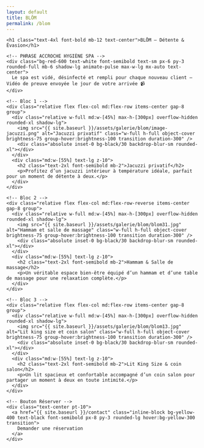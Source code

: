 ```yaml
---
layout: default
title: BLŌM
permalink: /blom
---
```


<section class="bg-black text-yellow-400 py-12 px-6 w-full">
  <div class="max-w-6xl mx-auto space-y-20">

    <h1 class="text-4xl font-bold mb-12 text-center">BLŌM – Détente & Évasion</h1>

    <!-- PHRASE ACCROCHE HYGIÈNE SPA -->
    <div class="bg-red-600 text-white font-semibold text-sm px-6 py-3 rounded-full mb-6 shadow-lg animate-pulse max-w-lg mx-auto text-center">
      Le spa est vidé, désinfecté et rempli pour chaque nouveau client – Vidéo de preuve envoyée le jour de votre arrivée 📹
    </div>

    <!-- Bloc 1 -->
    <div class="relative flex flex-col md:flex-row items-center gap-8 group">
      <div class="relative w-full md:w-[45%] max-h-[300px] overflow-hidden rounded-xl shadow-lg">
        <img src="{{ site.baseurl }}/assets/galerie/blom/image-jacuzzi.png" alt="Jacuzzi privatif" class="w-full h-full object-cover brightness-75 group-hover:brightness-100 transition duration-300" />
        <div class="absolute inset-0 bg-black/30 backdrop-blur-sm rounded-xl"></div>
      </div>
      <div class="md:w-[55%] text-lg z-10">
        <h2 class="text-2xl font-semibold mb-2">Jacuzzi privatif</h2>
        <p>Profitez d’un jacuzzi intérieur à température idéale, parfait pour un moment de détente à deux.</p>
      </div>
    </div>

    <!-- Bloc 2 -->
    <div class="relative flex flex-col md:flex-row-reverse items-center gap-8 group">
      <div class="relative w-full md:w-[45%] max-h-[300px] overflow-hidden rounded-xl shadow-lg">
        <img src="{{ site.baseurl }}/assets/galerie/blom/blom31.jpg" alt="Hammam et salle de massage" class="w-full h-full object-cover brightness-75 group-hover:brightness-100 transition duration-300" />
        <div class="absolute inset-0 bg-black/30 backdrop-blur-sm rounded-xl"></div>
      </div>
      <div class="md:w-[55%] text-lg z-10">
        <h2 class="text-2xl font-semibold mb-2">Hammam & Salle de massage</h2>
        <p>Un véritable espace bien-être équipé d’un hammam et d’une table de massage pour une relaxation complète.</p>
      </div>
    </div>

    <!-- Bloc 3 -->
    <div class="relative flex flex-col md:flex-row items-center gap-8 group">
      <div class="relative w-full md:w-[45%] max-h-[300px] overflow-hidden rounded-xl shadow-lg">
        <img src="{{ site.baseurl }}/assets/galerie/blom/blom13.jpg" alt="Lit king size et coin salon" class="w-full h-full object-cover brightness-75 group-hover:brightness-100 transition duration-300" />
        <div class="absolute inset-0 bg-black/30 backdrop-blur-sm rounded-xl"></div>
      </div>
      <div class="md:w-[55%] text-lg z-10">
        <h2 class="text-2xl font-semibold mb-2">Lit King Size & coin salon</h2>
        <p>Un lit spacieux et confortable accompagné d’un coin salon pour partager un moment à deux en toute intimité.</p>
      </div>
    </div>

    <!-- Bouton Réserver -->
    <div class="text-center pt-10">
      <a href="{{ site.baseurl }}/contact" class="inline-block bg-yellow-400 text-black font-semibold px-8 py-3 rounded-lg hover:bg-yellow-300 transition">
        Demander une réservation
      </a>
    </div>

  </div>
</section>
